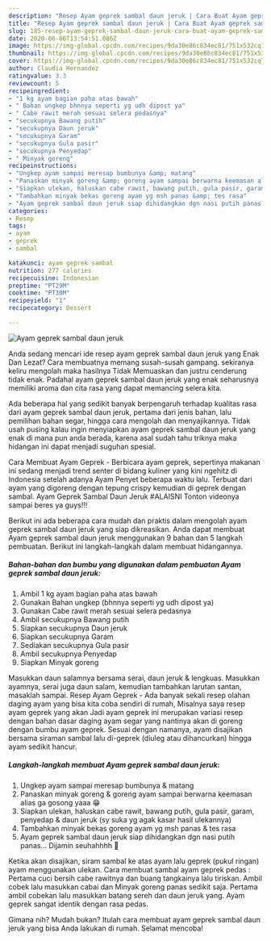 ```yaml
---
description: "Resep Ayam geprek sambal daun jeruk | Cara Buat Ayam geprek sambal daun jeruk Yang Enak Dan Lezat"
title: "Resep Ayam geprek sambal daun jeruk | Cara Buat Ayam geprek sambal daun jeruk Yang Enak Dan Lezat"
slug: 185-resep-ayam-geprek-sambal-daun-jeruk-cara-buat-ayam-geprek-sambal-daun-jeruk-yang-enak-dan-lezat
date: 2020-06-06T13:54:51.086Z
image: https://img-global.cpcdn.com/recipes/9da30e86c834ec81/751x532cq70/ayam-geprek-sambal-daun-jeruk-foto-resep-utama.jpg
thumbnail: https://img-global.cpcdn.com/recipes/9da30e86c834ec81/751x532cq70/ayam-geprek-sambal-daun-jeruk-foto-resep-utama.jpg
cover: https://img-global.cpcdn.com/recipes/9da30e86c834ec81/751x532cq70/ayam-geprek-sambal-daun-jeruk-foto-resep-utama.jpg
author: Claudia Hernandez
ratingvalue: 3.3
reviewcount: 5
recipeingredient:
- "1 kg ayam bagian paha atas bawah"
- " Bahan ungkep bhnnya seperti yg udh dipost ya"
- " Cabe rawit merah sesuai selera pedasnya"
- "secukupnya Bawang putih"
- "secukupnya Daun jeruk"
- "secukupnya Garam"
- "secukupnya Gula pasir"
- "secukupnya Penyedap"
- " Minyak goreng"
recipeinstructions:
- "Ungkep ayam sampai meresap bumbunya &amp; matang"
- "Panaskan minyak goreng &amp; goreng ayam sampai berwarna keemasan alias ga gosong yaaa 😁"
- "Siapkan ulekan, haluskan cabe rawit, bawang putih, gula pasir, garam, penyedap &amp; daun jeruk (sy suka yg agak kasar hasil ulekannya)"
- "Tambahkan minyak bekas goreng ayam yg msh panas &amp; tes rasa"
- "Ayam geprek sambal daun jeruk siap dihidangkan dgn nasi putih panas... Dijamin seuhahhhh 👻"
categories:
- Resep
tags:
- ayam
- geprek
- sambal

katakunci: ayam geprek sambal 
nutrition: 277 calories
recipecuisine: Indonesian
preptime: "PT29M"
cooktime: "PT30M"
recipeyield: "1"
recipecategory: Dessert

---
```



![Ayam geprek sambal daun jeruk](https://img-global.cpcdn.com/recipes/9da30e86c834ec81/751x532cq70/ayam-geprek-sambal-daun-jeruk-foto-resep-utama.jpg)

Anda sedang mencari ide resep ayam geprek sambal daun jeruk yang Enak Dan Lezat? Cara membuatnya memang susah-susah gampang. sekiranya keliru mengolah maka hasilnya Tidak Memuaskan dan justru cenderung tidak enak. Padahal ayam geprek sambal daun jeruk yang enak seharusnya memiliki aroma dan cita rasa yang dapat memancing selera kita.

Ada beberapa hal yang sedikit banyak berpengaruh terhadap kualitas rasa dari ayam geprek sambal daun jeruk, pertama dari jenis bahan, lalu pemilihan bahan segar, hingga cara mengolah dan menyajikannya. Tidak usah pusing kalau ingin menyiapkan ayam geprek sambal daun jeruk yang enak di mana pun anda berada, karena asal sudah tahu triknya maka hidangan ini dapat menjadi suguhan spesial.

Cara Membuat Ayam Geprek - Berbicara ayam geprek, sepertinya makanan ini sedang menjadi trend senter di bidang kuliner yang kini ngehitz di Indonesia setelah adanya Ayam Penyet beberapa waktu lalu. Terbuat dari ayam yang digoreng dengan tepung crispy kemudian di geprek dengan sambal. Ayam Geprek Sambal Daun Jeruk #ALAISNI Tonton videonya sampai beres ya guys!!!


Berikut ini ada beberapa cara mudah dan praktis dalam mengolah ayam geprek sambal daun jeruk yang siap dikreasikan. Anda dapat membuat Ayam geprek sambal daun jeruk menggunakan 9 bahan dan 5 langkah pembuatan. Berikut ini langkah-langkah dalam membuat hidangannya.

<!--inarticleads1-->

##### Bahan-bahan dan bumbu yang digunakan dalam pembuatan Ayam geprek sambal daun jeruk:

1. Ambil 1 kg ayam bagian paha atas bawah
1. Gunakan  Bahan ungkep (bhnnya seperti yg udh dipost ya)
1. Gunakan  Cabe rawit merah sesuai selera pedasnya
1. Ambil secukupnya Bawang putih
1. Siapkan secukupnya Daun jeruk
1. Siapkan secukupnya Garam
1. Sediakan secukupnya Gula pasir
1. Ambil secukupnya Penyedap
1. Siapkan  Minyak goreng


Masukkan daun salamnya bersama serai, daun jeruk &amp; lengkuas. Masukkan ayamnya, serai juga daun salam, kemudian tambahkan larutan santan, masaklah sampai. Resep Ayam Geprek - Ada banyak sekali resep olahan daging ayam yang bisa kita coba sendiri di rumah, Misalnya saya resep ayam geprek yang akan Jadi ayam geprek ini merupakan variasi resep dengan bahan dasar daging ayam segar yang nantinya akan di goreng dengan bumbu ayam geprek. Sesuai dengan namanya, ayam disajikan bersama siraman sambal lalu di-geprek (diuleg atau dihancurkan) hingga ayam sedikit hancur. 

<!--inarticleads2-->

##### Langkah-langkah membuat Ayam geprek sambal daun jeruk:

1. Ungkep ayam sampai meresap bumbunya &amp; matang
1. Panaskan minyak goreng &amp; goreng ayam sampai berwarna keemasan alias ga gosong yaaa 😁
1. Siapkan ulekan, haluskan cabe rawit, bawang putih, gula pasir, garam, penyedap &amp; daun jeruk (sy suka yg agak kasar hasil ulekannya)
1. Tambahkan minyak bekas goreng ayam yg msh panas &amp; tes rasa
1. Ayam geprek sambal daun jeruk siap dihidangkan dgn nasi putih panas... Dijamin seuhahhhh 👻


Ketika akan disajikan, siram sambal ke atas ayam lalu geprek (pukul ringan) ayam menggunakan ulekan. Cara membuat sambal ayam geprek pedas : Pertama cuci bersih cabe rawitnya dan buang tangkainya lalu tiriskan. Ambil cobek lalu masukkan cabai dan Minyak goreng panas sedikit saja. Pertama ambil cobekan lalu masukkan batang sereh dan daun jeruk yang. Ayam geprek sangat identik dengan rasa pedas. 

Gimana nih? Mudah bukan? Itulah cara membuat ayam geprek sambal daun jeruk yang bisa Anda lakukan di rumah. Selamat mencoba!
